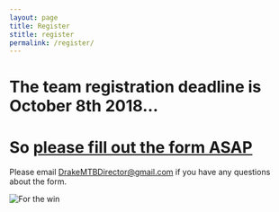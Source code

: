 ```yaml
---
layout: page
title: Register
stitle: register
permalink: /register/
---
```


# The team registration deadline is October 8th 2018...

# So **[please fill out the form ASAP](https://docs.google.com/forms/d/e/1FAIpQLScrVnIS3TWue4NoRjMUxEGnvLBh2BRGhpFtMAneboXCpvljCA/viewform)**

Please email <DrakeMTBDirector@gmail.com> if you have any questions about the form.

![For the win]({{site.baseurl}}/images/ftw.jpg)
